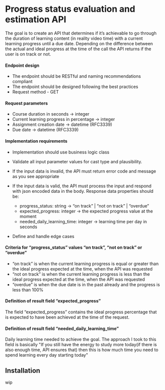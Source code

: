 # Progress status evaluation and estimation API
The goal is to create an API that determines if it’s achievable to go through the duration of
learning content (in reality video time) with a current learning progress until a due date.
Depending on the difference between the actual and ideal progress at the time of the call the
API returns if the user is on track or not.

#### Endpoint design

- The endpoint should be RESTful and naming recommendations compliant
- The endpoint should be designed following the best practices
- Request method - GET

#### Request parameters
- Course duration in seconds → integer
- Current learning progress in percentage → integer
- Assignment creation date → datetime (RFC3339)
- Due date → datetime (RFC3339)

#### Implementation requirements
- Implementation should use business logic class
- Validate all input parameter values for cast type and plausibility.
- If the input data is invalid, the API must return error code and message as you see
appropriate
- If the input data is valid, the API must process the input and respond with json encoded
data in the body. Response data properties should be:
    - progress_status: string → “on track” | “not on track” | “overdue”
    - expected_progress: integer → the expected progress value at the moment
    - needed_daily_learning_time: integer → learning time per day in seconds

- Define and handle edge cases

#### Criteria for “progress_status” values “on track”, “not on track” or “overdue”
- “on track” is when the current learning progress is equal or greater than the ideal
progress expected at the time, when the API was requested
- “not on track” is when the current learning progress is less than the ideal progress
expected at the time, when the API was requested
- “overdue” is when the due date is in the past already and the progress is less than 100%

#### Definition of result field “expected_progress”
The field “expected_progress” contains the ideal progress percentage that is expected to have
been achieved at the time of the request.
#### Definition of result field “needed_daily_learning_time”
Daily learning time needed to achieve the goal.
The approach I took to this field is basically "If you still have the energy to study more today(if there is also enough time, 
API ensures that) then this is how much time you need to spend learning every day starting today" 

## Installation
wip
